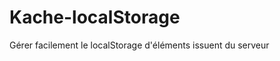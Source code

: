 Kache-localStorage
==================

Gérer facilement le localStorage d'éléments issuent du serveur